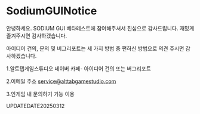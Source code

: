 # SodiumGUINotice
안녕하세요. SODIUM GUI 베타테스트에 참여해주셔서 진심으로 감사드립니다.
재밌게 즐겨주시면 감사하겠습니다.

아이디어 건의, 문의 및 버그리포트는 
세 가지 방법 중 편하신 방법으로 의견 주시면 감사하겠습니다. 

1.알트탭게임스튜디오 네이버 카페- 아이디어 건의 또는 버그리포트

2.이메일 주소 service@alttabgamestudio.com

3.인게임 내 문의하기 기능 이용

UPDATEDATE20250312
